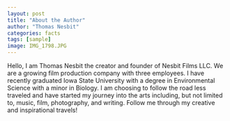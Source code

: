 ```yaml
---
layout: post
title: "About the Author"
author: "Thomas Nesbit"
categories: facts
tags: [sample]
image: IMG_1798.JPG
---
```


Hello, I am Thomas Nesbit the creator and founder of Nesbit Films LLC. We are a growing film production company with three employees. I have recently graduated Iowa State University with a degree in Environmental Science with a minor in Biology. I am choosing to follow the road less traveled and have started my journey into the arts including, but not limited to, music, film, photography, and writing. Follow me through my creative and inspirational travels!
